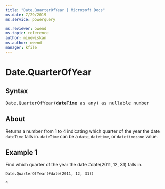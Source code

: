 ```yaml
---
title: "Date.QuarterOfYear | Microsoft Docs"
ms.date: 7/29/2019
ms.service: powerquery

ms.reviewer: owend
ms.topic: reference
author: minewiskan
ms.author: owend
manager: kfile
---
```

# Date.QuarterOfYear

## Syntax

<pre>
Date.QuarterOfYear(<b>dateTime</b> as any) as nullable number
</pre>
  
## About  
Returns a number from 1 to 4 indicating which quarter of the year the date `dateTime` falls in. `dateTime` can be a `date`, `datetime`, or `datetimezone` value.

## Example 1
Find which quarter of the year the date #date(2011, 12, 31) falls in.

```powerquery-m
Date.QuarterOfYear(#date(2011, 12, 31))
```

`4`

